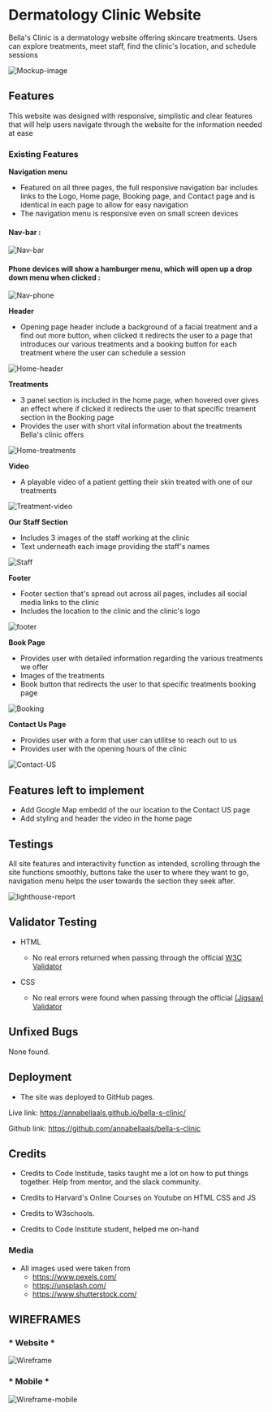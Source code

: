 # Dermatology Clinic Website
Bella's Clinic is a dermatology website offering skincare treatments. Users can explore treatments, meet staff, find the clinic's location, and schedule sessions

![Mockup-image](assets/images/mockup-image.png)

## Features
This website was designed with responsive, simplistic and clear features that will help users navigate through the website for the information needed at ease

### Existing Features

__Navigation menu__

   - Featured on all three pages, the full responsive navigation 
    bar includes links to the Logo, Home page, Booking page, and Contact page and is 
    identical in each page to allow for easy navigation
   - The navigation menu is responsive even on small screen devices

#### Nav-bar :
![Nav-bar](assets/images/nav.png)


#### Phone devices will show a hamburger menu, which will open up a drop down menu when clicked :
![Nav-phone](assets/images/nav-phone.png)

__Header__

   - Opening page header include a background of a facial treatment and a find out more button, when clicked it redirects the user to a page that introduces our various treatments and a booking button for each treatment where the user can schedule a session
  
![Home-header](assets/images/home-header.png)

__Treatments__
   
   - 3 panel section is included in the home page, when hovered over gives an effect where if clicked it redirects the user to that specific treament section in the Booking page
   - Provides the user with short vital information about the treatments Bella's clinic offers

![Home-treatments](assets/images/Treatments-section.png)

__Video__
  -  A playable video of a patient getting their skin treated with one of our treatments

 ![Treatment-video](assets/images/treatment-video.png) 

__Our Staff Section__
   - Includes 3 images of the staff working at the clinic
   - Text underneath each image providing the staff's names


![Staff](assets/images/our-staff.png) 

__Footer__

  - Footer section that's spread out across all pages, includes all social media links to the clinic
  - Includes the location to the clinic and the clinic's logo

 ![footer](assets/images/footer.png) 

__Book Page__

   - Provides user with detailed information regarding the various treatments we offer
   - Images of the treatments
   - Book button that redirects the user to that specific treatments booking page

  ![Booking](assets/images/book-page.png)

__Contact Us Page__

   - Provides user with a form that user can utilitse to reach out to us
   - Provides user with the opening hours of the clinic

![Contact-US](assets/images/contactus-page.png) 

## Features left to implement

   - Add Google Map embedd of the our location to the Contact US page
   - Add styling and header the video in the home page

## Testings

  All site features and interactivity function as intended, scrolling through the site functions smoothly, buttons take the user to where they want to go, navigation
  menu helps the user towards the section they seek after. 

![lighthouse-report](assets/images/lighthouse.png) 

## Validator Testing

- HTML
   - No real errors returned when passing through the official [W3C Validator](https://validator.w3.org/nu/?doc=https%3A%2F%2Fannabellaals.github.io%2Fbella-s-clinic%2Findex.html)

- CSS
  - No real errors were found when passing through the official [(Jigsaw) Validator](https://jigsaw.w3.org/css-validator/validator)

## Unfixed Bugs
None found.

## Deployment
- The site was deployed to GitHub pages.

Live link: https://annabellaals.github.io/bella-s-clinic/

Github link: https://github.com/annabellaals/bella-s-clinic

## Credits
* Credits to Code Institude, tasks taught me a lot on how to put things together. Help from mentor, and the slack community.

* Credits to Harvard's Online Courses on Youtube on HTML CSS and JS

* Credits to W3schools.

* Credits to Code Institute student, helped me on-hand



### Media
  - All images used were taken from
    - https://www.pexels.com/
    - https://unsplash.com/
    - https://www.shutterstock.com/

## WIREFRAMES

### * Website *
![Wireframe](assets/images/Wireframe1.jpg)

### * Mobile *
![Wireframe-mobile](assets/images/Wireframe-mobile.jpg)